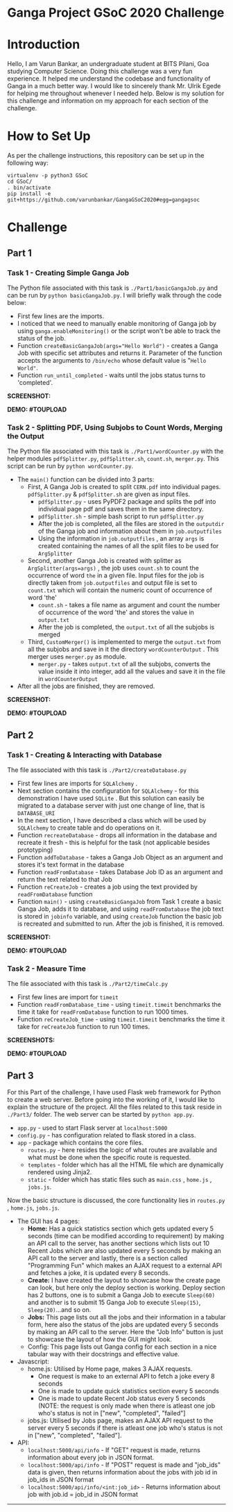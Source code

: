 # Ganga Project GSoC 2020 Challenge

# Introduction

Hello, I am Varun Bankar, an undergraduate student at BITS Pilani, Goa studying Computer Science. Doing this challenge was a very fun experience. It helped me understand the codebase and functionality of Ganga in a much better way. I would like to sincerely thank Mr. Ulrik Egede for helping me throughout whenever I needed help. Below is my solution for this challenge and information on my approach for each section of the challenge.

# How to Set Up

As per the challenge instructions, this repository can be set up in the following way:

    virtualenv -p python3 GSoC
    cd GSoC/
    . bin/activate
    pip install -e git+https://github.com/varunbankar/GangaGSoC2020#egg=gangagsoc

# Challenge

## Part 1

### Task 1 - Creating Simple Ganga Job

The Python file associated with this task is `./Part1/basicGangaJob.py` and can be run by `python basicGangaJob.py`. I will briefly walk through the code below:

- First few lines are the imports.
- I noticed that we need to manually enable monitoring of Ganga job by using  `ganga.enableMonitoring()` or the script won't be able to track the status of the job.
- Function `createBasicGangaJob(args="Hello World")` - creates a Ganga Job with specific set attributes and returns it. Parameter of the function accepts the arguments to `/bin/echo` whose default value is "`Hello World"`.
- Function `run_until_completed` - waits until the jobs status turns to 'completed'.

**SCREENSHOT:**

**DEMO: #TOUPLOAD**

### Task 2 - Splitting PDF, Using Subjobs to Count Words, Merging the Output

The Python file associated with this task is `./Part1/wordCounter.py` with the helper modules `pdfSplitter.py`, `pdfSplitter.sh`, `count.sh`, `merger.py`. This script can be run by `python wordCounter.py`.

- The `main()` function can be divided into 3 parts:
    - First, A Ganga Job is created to split `CERN.pdf` into individual pages. `pdfSplitter.py` & `pdfSplitter.sh` are given as input files.
        - `pdfSplitter.py` - uses PyPDF2 package and splits the pdf into individual page pdf and saves them in the same directory.
        - `pdfSplitter.sh` - simple bash script to run `pdfSplitter.py`
        - After the job is completed, all the files are stored in the `outputdir` of the Ganga job and information about them in `job.outputfiles`
        - Using the information in `job.outputfiles` , an array `args` is created containing the names of all the split files to be used for `ArgSplitter`
    - Second, another Ganga Job is created with splitter as `ArgSplitter(args=args)` , the job uses `count.sh` to count the occurrence of word `the` in a given file. Input files for the job is directly taken from `job.outputfiles` and output file is set to `count.txt` which will contain the numeric count of occurrence of word 'the'
        - `count.sh` - takes a file name as argument and count the number of occurrence of the word 'the' and stores the value in `output.txt`
        - After the job is completed, the `output.txt` of all the subjobs is merged
    - Third, `CustomMerger()` is implemented to merge the `output.txt` from all the subjobs and save in it the directory `wordCounterOutput` . This merger uses `merger.py` as module.
        - `merger.py` - takes `output.txt` of all the subjobs, converts the value inside it into integer, add all the values and save it in the file in `wordCounterOutput`
- After all the jobs are finished, they are removed.

**SCREENSHOT:**

**DEMO: #TOUPLOAD**

## Part 2

### Task 1 - Creating & Interacting with Database

The file associated with this task is `./Part2/createDatabase.py`

- First few lines are imports for `SQLAlchemy` .
- Next section contains the configuration for `SQLAlchemy` - for this demonstration I have used `SQLite` . But this solution can easily be migrated to a database server with just one change of line, that is `DATABASE_URI`
- In the next section, I have described a class which will be used by `SQLAlchemy` to create table and do operations on it.
- Function `recreateDatabase` - drops all information in the database and recreate it fresh - this is helpful for the task (not applicable besides prototyping)
- Function `addToDatabase` - takes a Ganga Job Object as an argument and stores it's text format in the database
- Function `readFromDatabase` - takes Database Job ID as an argument and return the text related to that Job
- Function `reCreateJob` -  creates a job using the text provided by `readFromDatabase` function
- Function `main()` - using `createBasicGangaJob` from Task 1 create a basic Ganga Job, adds it to database, and using `readFromDatabase` the job text is stored in `jobinfo` variable, and using `createJob` function the basic job is recreated and submitted to run. After the job is finished, it is removed.

**SCREENSHOT:**

**DEMO: #TOUPLOAD**

### Task 2 - Measure Time

The file associated with this task is `./Part2/timeCalc.py`

- First few lines are import for `timeit`
- Function `readFromDatabase_time` - using `timeit.timeit` benchmarks the time it take for `readFromDatabase` function to run 1000 times.
- Function `reCreateJob_time` - using `timeit.timeit` benchmarks the time it take for `reCreateJob` function to run 100 times.

**SCREENSHOTS:**

**DEMO: #TOUPLOAD**

## Part 3

For this Part of the challenge, I have used Flask web framework for Python to create a web server. Before going into the working of it, I would like to explain the structure of the project. All the files related to this task reside in `./Part3/` folder. The web server can be started by `python app.py`.

- `app.py` - used to start Flask server at `localhost:5000`
- `config.py` - has configuration related to flask stored in a class.
- `app` - package which contains the core files.
    - `routes.py` - here resides the logic of what routes are available and what must be done when the specific route is requested.
    - `templates` - folder which has all the HTML file which are dynamically rendered using Jinja2.
    - `static` - folder which has static files such as `main.css` , `home.js` , `jobs.js`.

Now the basic structure is discussed, the core functionality lies in `routes.py` , `home.js`, `jobs.js`.

- The GUI has 4 pages:
    - **Home:** Has a quick statistics section which gets updated every 5 seconds (time can be modified according to requirement) by making an API call to the server, has another sections which lists out 10 Recent Jobs which are also updated every 5 seconds by making an API call to the server and lastly, there is a section called "Programming Fun" which makes an AJAX request to a external API and fetches a joke, it is updated every 8 seconds.
    - **Create:** I have created the layout to showcase how the create page can look, but here only the deploy section is working. Deploy section has 2 buttons, one is to submit a Ganga Job to execute `Sleep(60)` and another is to submit 15 Ganga Job to execute `Sleep(15)`, `Sleep(20)`...and so on.
    - **Jobs:** This page lists out all the jobs and their information in a tabular form, here also the status of the jobs are updated every 5 seconds by making an API call to the server. Here the "Job Info" button is just to showcase the layout of how the GUI might look.
    - Config: This page lists out Ganga config for each section in a nice tabular way with their docstrings and effective value.
- Javascript:
    - home.js: Utilised by Home page, makes 3 AJAX requests.
        - One request is make to an external API to fetch a joke every 8 seconds
        - One is made to update quick statistics section every 5 seconds
        - One is made to update Recent Job status every 5 seconds (NOTE: the request is only made when there is atleast one job who's status is not in ["new", "completed", "failed"]
    - jobs.js: Utilised by Jobs page, makes an AJAX API request to the server every 5 seconds if there is atleast one job who's status is not in ["new", "completed", "failed"].
- API:
    - `localhost:5000/api/info` - If "GET" request is made, returns information about every job in JSON format.
    - `localhost:5000/api/info` - If "POST" request is made and "job_ids" data is given, then returns information about the jobs with job id in job_ids in JSON format
    - `localhost:5000/api/info/<int:job_id>` - Returns information about job with job.id = job_id in JSON format

---
